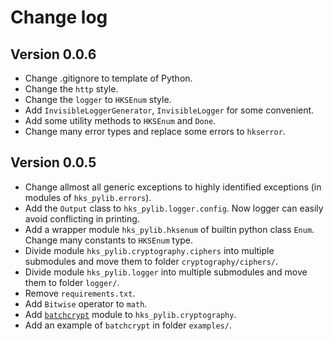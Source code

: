 # Change log
## Version 0.0.6
+ Change .gitignore to template of Python.
+ Change the `http` style.
+ Change the `logger` to `HKSEnum` style.
+ Add `InvisibleLoggerGenerator`, `InvisibleLogger` for some convenient.
+ Add some utility methods to `HKSEnum` and `Done`.
+ Change many error types and replace some errors to `hkserror`.
<!---Commit at 02/05/2021 8:00:00-->

## Version 0.0.5
+ Change allmost all generic exceptions to highly identified exceptions (in modules of `hks_pylib.errors`).
+ Add the `Output` class to `hks_pylib.logger.config`. Now logger can easily avoid conflicting in printing.
+ Add a wrapper module `hks_pylib.hksenum` of builtin python class `Enum`. Change many constants to `HKSEnum` type.
+ Divide module `hks_pylib.cryptography.ciphers` into multiple submodules and move them to folder `cryptography/ciphers/`.
+ Divide module `hks_pylib.logger` into multiple submodules and move them to folder `logger/`.
+ Remove `requirements.txt`.
+ Add `Bitwise` operator to `math`.
+ Add [`batchcrypt`](https://www.usenix.org/conference/atc20/presentation/zhang-chengliang) module to `hks_pylib.cryptography`.
+ Add an example of `batchcrypt` in folder `examples/`.